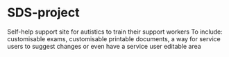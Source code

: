# SDS-project
Self-help support site for autistics to train their support workers
To include: customisable exams, customisable printable documents, a way for service users to suggest changes or even have a service user editable area
